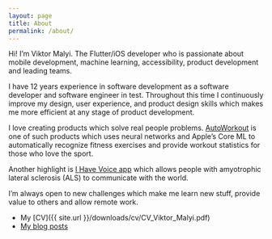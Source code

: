 ```yaml
---
layout: page
title: About
permalink: /about/
---
```

 
Hi! I’m Viktor Malyi. The Flutter/iOS developer who is passionate about mobile development, machine learning, accessibility, product development and leading teams.

I have 12 years experience in software development as a software developer and software engineer in test. Throughout this time I continuously improve my design, user experience, and product design skills which makes me more efficient at any stage of product development.

I love creating products which solve real people problems. [AutoWorkout](http://autoworkout.app/) is one of such products which uses neural networks and Apple’s Core ML to automatically recognize fitness exercises and provide workout statistics for those who love the sport.

Another highlight is [I Have Voice app](https://ihavevoice.app/) which allows people with amyotrophic lateral sclerosis (ALS) to communicate with the world.

I’m always open to new challenges which make me learn new stuff, provide value to others and allow remote work.

- My [CV]({{ site.url }}/downloads/cv/CV_Viktor_Malyi.pdf)
- [My blog posts](/index.html)